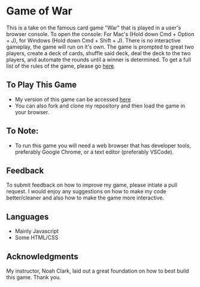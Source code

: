 # Game of War
This is a take on the famous card game "War" that is played in a user's browser console. To open the console:
For Mac's (Hold down Cmd + Option + J), for Windows (Hold down Cmd + Shift + J). There is no interactive gameplay, the game will run on it's own. The game is prompted to great two players, create a deck of cards, shuffle said deck, deal the deck to the two players, and automate the rounds until a winner is determined. 
To get a full list of the rules of the game, please go [here](https://bicyclecards.com/how-to-play/war/).

## To Play This Game
* My version of this game can be accessed [here](https://churchjg.github.io/Project2_fix/lib/)
* You can also fork and clone my repository and then load the game in your browser.

## To Note:
* To run this game you will need a web browser that has developer tools, preferably Google Chrome, or a text editor (preferably VSCode).

## Feedback
To submit feedback on how to improve my game, please intiate a pull request. I would enjoy any suggestions on how to make my code better/cleaner and also how to make the game more interactive.

## Languages
* Mainly Javascript
* Some HTML/CSS

## Acknowledgments
My instructor, Noah Clark, laid out a great foundation on how to best build this game. Thank you.